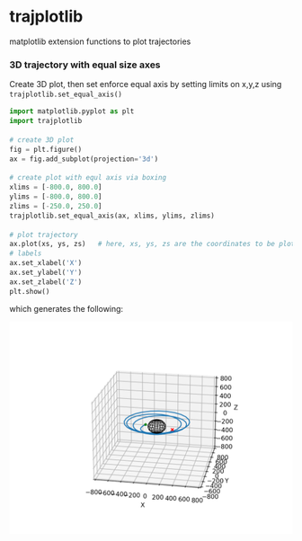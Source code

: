 # trajplotlib
matplotlib extension functions to plot trajectories


### 3D trajectory with equal size axes

Create 3D plot, then set enforce equal axis by setting limits on x,y,z using `trajplotlib.set_equal_axis()` 

```python
import matplotlib.pyplot as plt
import trajplotlib

# create 3D plot
fig = plt.figure()
ax = fig.add_subplot(projection='3d')

# create plot with equl axis via boxing
xlims = [-800.0, 800.0]
ylims = [-800.0, 800.0]
zlims = [-250.0, 250.0]
trajplotlib.set_equal_axis(ax, xlims, ylims, zlims)

# plot trajectory
ax.plot(xs, ys, zs)   # here, xs, ys, zs are the coordinates to be plotted
# labels
ax.set_xlabel('X')
ax.set_ylabel('Y')
ax.set_zlabel('Z')
plt.show()
```

which generates the following: 

<p align="center">
  <img src="./examples/plot3d_example.png" width="550" title="hover text">
</p>
